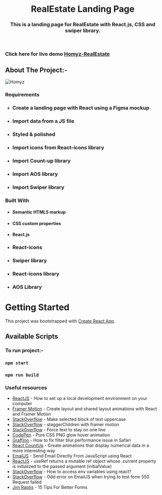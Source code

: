 <!-- PROJECT LOGO -->
<p align="center">

  <h1 align="center">RealEstate Landing Page</h1>

  <h3 align="center">
  This is a landing page for RealEstate with React.js, CSS and swiper library.
  </h3>
 <br />
 

 ### Click here for live demo   <a href="https://siddharthchn.github.io/RealEstate/" target="_blank">Homyz-RealEstate</a>

</p>

<!-- ABOUT THE PROJECT -->

## About The Project:-


![Homyz](https://github.com/Siddharthchn/RealEstate/assets/109435160/51b20beb-8f96-40fd-a7de-71b1f2ad6850)





### Requirements

- ### Create a landing page with React using a Figma mockup
- ### Import data from a JS file
- ### Styled & polished
- ### Import icons from React-icons library
- ### Import Count-up library
- ### Import AOS library
- ### Import Swiper library
  

### Built With

- #### Semantic HTML5 markup
- #### CSS custom properties
- #### React.js
- ### React-icons
- ### Swiper library
- ### React-icons library
- ### AOS Library

<!-- GETTING STARTED -->

# Getting Started

This project was bootstrapped with [Create React App](https://github.com/facebook/create-react-app).

## Available Scripts

### To run project:-

### `npm start`

### `npm run build`


### Useful resources

- [ReactJS](https://reactjs.org/tutorial/tutorial.html) - How to set up a local development environment on your computer
- [Framer Motion](https://www.framer.com/docs/layout-animations/) - Create layout and shared layout animations with React and Framer Motion
- [StackOverflow](https://stackoverflow.com/questions/35184509/make-selected-block-of-text-uppercase) - Make selected block of text uppercase
- [StackOverflow](https://stackoverflow.com/questions/62007505/staggerchildren-with-framer-motion) - staggerChildren with framer motion
- [StackOverflow](https://stackoverflow.com/questions/37261988/force-text-to-stay-on-one-line) - Force text to stay on one line
- [CodePen](https://codepen.io/widhi_allan/pen/jOBewE) - Pure CSS PNG glow hover animation
- [Graffino](https://graffino.com/til/CjT2jrcLHP-how-to-fix-filter-blur-performance-issue-in-safari) - How to fix filter blur performance issue in Safari
- [React CountUp](https://github.com/glennreyes/react-countup) - Create animations that display numerical data in a more interesting way
- [EmailJS](https://www.emailjs.com/docs/examples/reactjs/) - Send Email Directly From JavaScript using React
- [ReactJS](https://it.reactjs.org/docs/hooks-reference.html#useref) - useRef returns a mutable ref object whose .current property is initialized to the passed argument (initialValue)
- [StackOverflow](https://stackoverflow.com/questions/71607893/how-to-access-env-variables-using-react) - How to access env variables using react?
- [StackOverflow](https://stackoverflow.com/questions/71357518/odd-error-on-emailjs-when-trying-to-test-form-550-request-failed) - Odd error on EmailJS when trying to test form 550 Request failed
- [Jim Raptis](https://medium.muz.li/15-tips-for-better-ui-forms-744febd107f9) - 15 Tips For Better Forms




